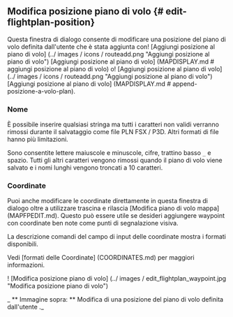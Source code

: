 ## Modifica posizione piano di volo {# edit-flightplan-position}

Questa finestra di dialogo consente di modificare una posizione del piano di volo definita dall'utente che è stata aggiunta con! [Aggiungi posizione al piano di volo] (../ images / icons / routeadd.png "Aggiungi posizione al piano di volo") [Aggiungi posizione al piano di volo] (MAPDISPLAY.md # aggiungi posizione al piano di volo) o! [Aggiungi posizione al piano di volo] (../ images / icons / routeadd.png "Aggiungi posizione al piano di volo") [Aggiungi posizione al piano di volo] (MAPDISPLAY.md # append-posizione-a-volo-plan).

### Nome

È possibile inserire qualsiasi stringa ma tutti i caratteri non validi verranno rimossi durante il salvataggio come file PLN FSX / P3D. Altri formati di file hanno più limitazioni.

Sono consentite lettere maiuscole e minuscole, cifre, trattino basso `_` e spazio. Tutti gli altri caratteri vengono rimossi quando il piano di volo viene salvato e i nomi lunghi vengono troncati a 10 caratteri.

### Coordinate

Puoi anche modificare le coordinate direttamente in questa finestra di dialogo oltre a utilizzare trascina e rilascia [Modifica piano di volo mappa] (MAPFPEDIT.md). Questo può essere utile se desideri aggiungere waypoint con coordinate ben note come punti di segnalazione visiva.

La descrizione comandi del campo di input delle coordinate mostra i formati disponibili.

Vedi [formati delle Coordinate] (COORDINATES.md) per maggiori informazioni.

! [Modifica posizione piano di volo] (../ images / edit_flightplan_waypoint.jpg "Modifica posizione piano di volo")

_ ** Immagine sopra: ** Modifica di una posizione del piano di volo definita dall'utente ._

